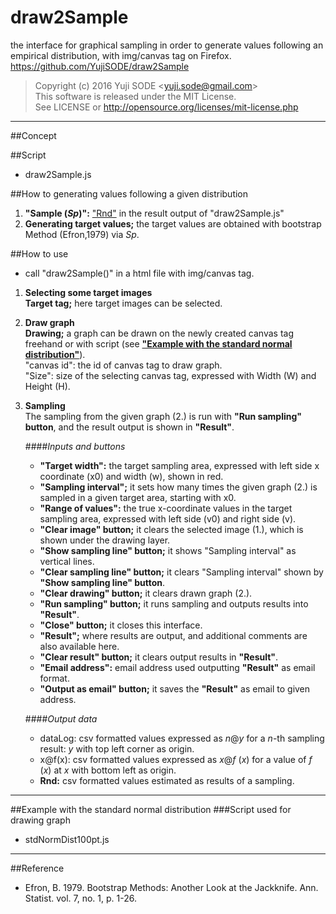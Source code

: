 # draw2Sample
the interface for graphical sampling in order to generate values following an empirical distribution, with img/canvas tag on Firefox.  
https://github.com/YujiSODE/draw2Sample

>Copyright (c) 2016 Yuji SODE \<yuji.sode@gmail.com\>  
>This software is released under the MIT License.  
>See LICENSE or http://opensource.org/licenses/mit-license.php
______

##Concept

##Script
* draw2Sample.js

##How to generating values following a given distribution
1. __"Sample (_Sp_)":__ ["Rnd"](#output-data) in the result output of "draw2Sample.js"  
2. __Generating target values;__ the target values are obtained with bootstrap Method (Efron,1979) via _Sp_.

##How to use
* call "draw2Sample()" in a html file with img/canvas tag.

1. __Selecting some target images__  
   __Target tag;__ here target images can be selected.  

2. __Draw graph__  
   __Drawing;__ a graph can be drawn on the newly created canvas tag freehand or with script (see [__"Example with the standard normal distribution"__](#example-with-the-standard-normal-distribution)).  
   "canvas id": the id of canvas tag to draw graph.  
   "Size": size of the selecting canvas tag, expressed with Width (W) and Height (H).

3. __Sampling__  
   The sampling from the given graph (2.) is run with __"Run sampling" button__, and the result output is shown in __"Result"__.  

   ####_Inputs and buttons_  
   * __"Target width":__ the target sampling area, expressed with left side x coordinate (x0) and width (w), shown in red.
   * __"Sampling interval";__ it sets how many times the given graph (2.) is sampled in a given target area, starting with x0.
   * __"Range of values":__ the true x-coordinate values in the target sampling area, expressed with left side (v0) and right side (v).
   * __"Clear image" button;__ it clears the selected image (1.), which is shown under the drawing layer.
   * __"Show sampling line" button;__ it shows "Sampling interval" as vertical lines.
   * __"Clear sampling line" button;__ it clears "Sampling interval" shown by __"Show sampling line" button__.
   * __"Clear drawing" button;__ it clears drawn graph (2.).
   * __"Run sampling" button;__ it runs sampling and outputs results into __"Result"__.
   * __"Close" button;__ it closes this interface.
   * __"Result";__ where results are output, and additional comments are also available here.
   * __"Clear result" button;__ it clears output results in __"Result"__.
   * __"Email address":__ email address used outputting __"Result"__ as email format.
   * __"Output as email" button;__ it saves the __"Result"__ as email to given address.

   ####_Output data_  
   * dataLog: csv formatted values expressed as _n_@_y_ for a _n_-th sampling result: _y_ with top left corner as origin.
   * x@f(x): csv formatted values expressed as _x_@_f_ (_x_) for a value of _f_ (_x_) at _x_ with bottom left as origin.
   * __Rnd:__ csv formatted values estimated as results of a sampling.

______
##Example with the standard normal distribution
###Script used for drawing graph
* stdNormDist100pt.js

______
##Reference
* Efron, B. 1979. Bootstrap Methods: Another Look at the Jackknife. Ann. Statist. vol. 7, no. 1, p. 1-26.

